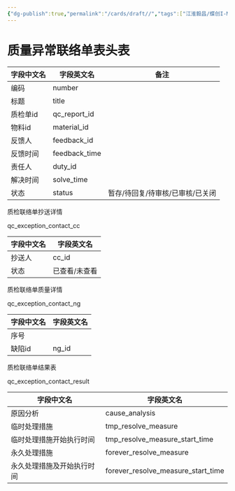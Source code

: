 ```yaml
---
{"dg-publish":true,"permalink":"/cards/draft//","tags":["江淮毅昌/蝶创I-MES/MES"]}
---
```



# 质量异常联络单表头表

| **字段中文名** | **字段英文名**     | **备注**             |
| --------- | ------------- | ------------------ |
| 编码        | number        |                    |
| 标题        | title         |                    |
| 质检单id     | qc_report_id  |                    |
| 物料id      | material_id   |                    |
| 反馈人       | feedback_id   |                    |
| 反馈时间      | feedback_time |                    |
| 责任人       | duty_id       |                    |
| 解决时间      | solve_time    |                    |
| 状态        | status        | 暂存/待回复/待审核/已审核/已关闭 |

质检联络单抄送详情

qc_exception_contact_cc

| **字段中文名** | **字段英文名** |
| --------- | --------- |
| 抄送人       | cc_id     |
| 状态        | 已查看/未查看   |

质检联络单质量详情

qc_exception_contact_ng

| **字段中文名** | **字段英文名** |
| --------- | --------- |
| 序号        |           |
| 缺陷id      | ng_id     |

质检联络单结果表

qc_exception_contact_result

| **字段中文名**     | **字段英文名**                          |
| ------------- | ---------------------------------- |
| 原因分析          | cause_analysis                     |
| 临时处理措施        | tmp_resolve_measure                |
| 临时处理措施开始执行时间  | tmp_resolve_measure_start_time     |
| 永久处理措施        | forever_resolve_measure            |
| 永久处理措施及开始执行时间 | forever_resolve_measure_start_time |
